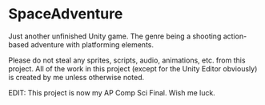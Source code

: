 # SpaceAdventure
Just another unfinished Unity game. The genre being a shooting action-based adventure with platforming elements.

Please do not steal any sprites, scripts, audio, animations, etc. from this project. 
All of the work in this project (except for the Unity Editor obviously) is created by me unless otherwise noted.

EDIT: This project is now my AP Comp Sci Final. Wish me luck.
